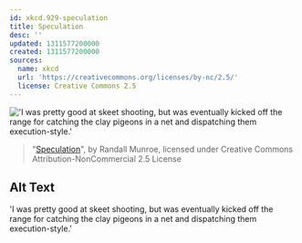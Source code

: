 ```yaml
---
id: xkcd.929-speculation
title: Speculation
desc: ''
updated: 1311577200000
created: 1311577200000
sources:
  name: xkcd
  url: 'https://creativecommons.org/licenses/by-nc/2.5/'
  license: Creative Commons 2.5
---
```

!['I was pretty good at skeet shooting, but was eventually kicked off the range for catching the clay pigeons in a net and dispatching them execution-style.'](https://imgs.xkcd.com/comics/speculation.png)
> "[Speculation](https://xkcd.com/929/)", by Randall Munroe, licensed under Creative Commons Attribution-NonCommercial 2.5 License

## Alt Text
'I was pretty good at skeet shooting, but was eventually kicked off the range for catching the clay pigeons in a net and dispatching them execution-style.'
